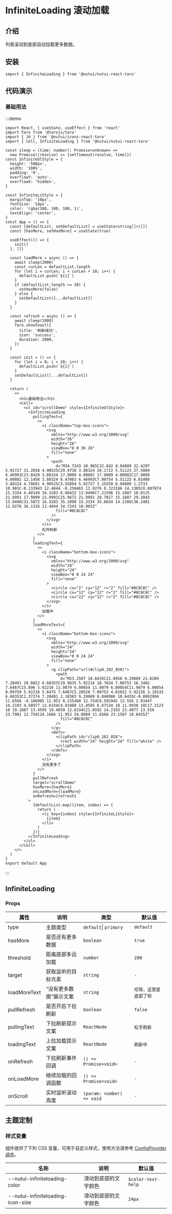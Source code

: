 # InfiniteLoading 滚动加载

## 介绍

列表滚动到底部自动加载更多数据。

## 安装

```tsx
import { InfiniteLoading } from '@nutui/nutui-react-taro'
```

## 代码演示

### 基础用法

:::demo

```tsx
import React, { useState, useEffect } from 'react'
import Taro from '@tarojs/taro'
import { Jd } from '@nutui/icons-react-taro'
import { Cell, InfiniteLoading } from '@nutui/nutui-react-taro'

const sleep = (time: number): Promise<unknown> =>
  new Promise((resolve) => {setTimeout(resolve, time)})
const InfiniteUlStyle = {
  height: '500px',
  width: '100%',
  padding: '0',
  overflowY: 'auto',
  overflowX: 'hidden',
}

const InfiniteLiStyle = {
  marginTop: '10px',
  fontSize: '14px',
  color: 'rgba(100, 100, 100, 1)',
  textAlign: 'center',
}
const App = () => {
  const [defaultList, setDefaultList] = useState<string[]>([])
  const [hasMore, setHasMore] = useState(true)

  useEffect(() => {
    init()
  }, [])

  const loadMore = async () => {
    await sleep(2000)
    const curLen = defaultList.length
    for (let i = curLen; i < curLen + 10; i++) {
      defaultList.push(`${i}`)
    }
    if (defaultList.length >= 30) {
      setHasMore(false)
    } else {
      setDefaultList([...defaultList])
    }
  }

  const refresh = async () => {
    await sleep(1000)
    Taro.showToast({
      title: '刷新成功',
      icon: 'success',
      duration: 2000,
    })
  }

  const init = () => {
    for (let i = 0; i < 20; i++) {
      defaultList.push(`${i}`)
    }
    setDefaultList([...defaultList])
  }

  return (
    <>
      <h2>基础用法</h2>
      <Cell>
        <ul id="scrollDemo" style={InfiniteUlStyle}>
          <InfiniteLoading
            pullingText={
              <>
                <i className="top-box-icons">
                  <svg
                    xmlns="http://www.w3.org/2000/svg"
                    width="36"
                    height="26"
                    viewBox="0 0 36 26"
                    fill="none"
                  >
                    <path
                      d="M34.7243 10.965C32.842 8.94809 32.4297 5.92727 31.2018 4.90525C29.9738 3.88324 28.1722 5.51123 27.5089 6.46993C23.8429 3.88324 17.9809 4.00082 17.9809 4.00082C17.9809 4.00082 12.1458 3.88324 8.47083 6.46993C7.80754 5.51123 6.01488 3.88324 4.78691 4.90525C3.55894 5.92727 3.15559 8.94809 1.2733 10.965C-0.133943 12.4844 -0.250465 12.9276 0.323186 14.1305C0.887874 15.3334 4.40149 16.3283 6.88432 13.9496C7.21596 15.1887 10.0125 21.9991 17.9899 21.9991C25.9672 21.9991 28.7817 15.1887 29.1043 13.9496C31.5872 16.3283 35.1098 15.3334 35.6834 14.1305C36.2481 12.9276 36.1316 12.4844 34.7243 10.965Z"
                      fill="#8C8C8C"
                    />
                  </svg>
                </i>
                松开刷新
              </>
            }
            loadingText={
              <>
                <i className="bottom-box-icons">
                  <svg
                    xmlns="http://www.w3.org/2000/svg"
                    width="24"
                    height="24"
                    viewBox="0 0 24 24"
                    fill="none"
                  >
                    <circle cx="2" cy="12" r="2" fill="#8C8C8C" />
                    <circle cx="12" cy="12" r="2" fill="#8C8C8C" />
                    <circle cx="22" cy="12" r="2" fill="#8C8C8C" />
                  </svg>
                </i>
                加载中
              </>
            }
            loadMoreText={
              <>
                <i className="bottom-box-icons">
                  <svg
                    xmlns="http://www.w3.org/2000/svg"
                    width="24"
                    height="24"
                    viewBox="0 0 24 24"
                    fill="none"
                  >
                    <g clipPath="url(#clip0_202_858)">
                      <path
                        d="M23.1507 10.6435C21.8958 9.29889 21.6209 7.28491 20.8022 6.60353C19.9835 5.92216 18.7824 7.00753 18.3402 7.6467C15.896 5.92216 11.9879 6.00054 11.9879 6.00054C11.9879 6.00054 8.09759 5.92216 5.6475 7.6467C5.20528 7.00753 4.01012 5.92216 3.19143 6.60353C2.37274 7.28491 2.10383 9.29889 0.848906 10.6435C-0.0892994 11.6566 -0.166985 11.952 0.215468 12.754C0.591945 13.556 2.93447 14.2193 4.58977 12.6334C4.81088 13.4595 6.67534 18 11.9938 18C17.3123 18 19.1887 13.4595 19.4039 12.6334C21.0592 14.2193 23.4077 13.556 23.7901 12.754C24.1666 11.952 24.0889 11.6566 23.1507 10.6435Z"
                        fill="#8C8C8C"
                      />
                    </g>
                    <defs>
                      <clipPath id="clip0_202_858">
                        <rect width="24" height="24" fill="white" />
                      </clipPath>
                    </defs>
                  </svg>
                </i>
                没有更多了
              </>
            }
            pullRefresh
            target="scrollDemo"
            hasMore={hasMore}
            onLoadMore={loadMore}
            onRefresh={refresh}
          >
            {defaultList.map((item, index) => {
              return (
                <li key={index} style={InfiniteLiStyle}>
                  {item}
                </li>
              )
            })}
          </InfiniteLoading>
        </ul>
      </Cell>
    </>
  )
}
export default App
```

:::

## InfiniteLoading

### Props

| 属性 | 说明 | 类型 | 默认值 |
| --- | --- | --- | --- |
| type | 主题类型 | `default`\| `primary` | `default` |
| hasMore | 是否还有更多数据 | `boolean` | `true` |
| threshold | 距离底部多远加载 | `number` | `200` |
| target | 获取监听的目标元素 | `string` | `-` |
| loadMoreText | “没有更多数据”展示文案 | `string` | `哎呀，这里是底部了啦` |
| pullRefresh | 是否开启下拉刷新 | `boolean` | `false` |
| pullingText | 下拉刷新提示文案 | `ReactNode` | `松手刷新` |
| loadingText | 上拉加载提示文案 | `ReactNode` | `刷新中` |
| onRefresh | 下拉刷新事件回调 | `() => Promise<void>` | `-` |
| onLoadMore | 继续加载的回调函数 | `() => Promise<void>` | `-` |
| onScroll | 实时监听滚动高度 | `(param: number) => void` | `-` |

## 主题定制

### 样式变量

组件提供了下列 CSS 变量，可用于自定义样式，使用方法请参考 [ConfigProvider 组件](#/zh-CN/component/configprovider)。

| 名称 | 说明 | 默认值 |
| --- | --- | --- |
| \--nutui-infiniteloading-color | 滑动到底部的文字颜色 | `$color-text-help` |
| \--nutui-infiniteloading-icon-size | 滑动到底部的文字颜色 | `24px` |